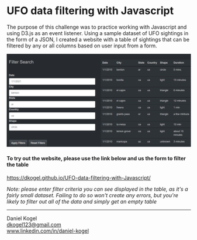 # UFO data filtering with Javascript
The purpose of this challenge was to practice working with Javascript and using D3.js
as an event listener. Using a sample dataset of UFO sightings in the form of a JSON, I created a website with a table of sightings that can be filtered by any or all columns based on user input from a form. 

![form_image](form_image.png)



#### To try out the website, please use the link below and us the form to filter the table

https://dkogel.github.io/UFO-data-filtering-with-Javascript/

*Note: please enter filter criteria you can see displayed in the table, as it's a fairly small dataset. Failing to do so won't create any errors, but you're likely to filter out all of the data and simply get an empty table*


  
  ---  
  
Daniel Kogel  
dkogel123@gmail.com  
www.linkedin.com/in/daniel-kogel  

